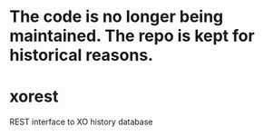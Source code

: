 # The code is no longer being maintained. The repo is kept for historical reasons.

# xorest
REST interface to XO history database
